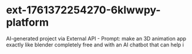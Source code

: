 # ext-1761372254270-6klwwpy-platform
AI-generated project via External API - Prompt: make an 3D animation app exactly like blender completely free and with an AI chatbot that can help i
